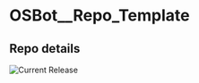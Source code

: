 # OSBot__Repo_Template

## Repo details

![Current Release](https://img.shields.io/badge/release-v0.7.21-blue)
